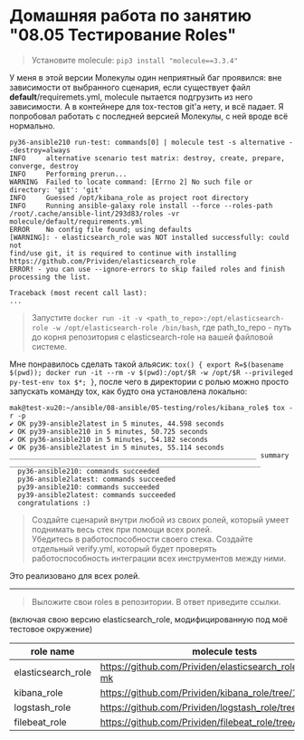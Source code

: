 # Домашняя работа по занятию "08.05 Тестирование Roles"

> Установите molecule: `pip3 install "molecule==3.3.4"`

У меня в этой версии Молекулы один неприятный баг проявился: вне зависимости от выбранного сценария, 
если существует файл **default**/requiremets.yml, molecule пытается подгрузить из него зависимости. А в 
контейнере для tox-тестов git'а нету, и всё падает. Я попробовал работать с последней версией Молекулы, 
с ней вроде всё нормально. 
```
py36-ansible210 run-test: commands[0] | molecule test -s alternative --destroy=always
INFO     alternative scenario test matrix: destroy, create, prepare, converge, destroy
INFO     Performing prerun...
WARNING  Failed to locate command: [Errno 2] No such file or directory: 'git': 'git'
INFO     Guessed /opt/kibana_role as project root directory
INFO     Running ansible-galaxy role install --force --roles-path /root/.cache/ansible-lint/293d83/roles -vr molecule/default/requirements.yml
ERROR    No config file found; using defaults
[WARNING]: - elasticsearch_role was NOT installed successfully: could not
find/use git, it is required to continue with installing
https://github.com/Prividen/elasticsearch_role
ERROR! - you can use --ignore-errors to skip failed roles and finish processing the list.

Traceback (most recent call last):
...
```


> Запустите `docker run -it -v <path_to_repo>:/opt/elasticsearch-role -w /opt/elasticsearch-role /bin/bash`, где path_to_repo - путь до корня репозитория с elasticsearch-role на вашей файловой системе.

Мне понравилось сделать такой альясик: `tox() { export R=$(basename $(pwd)); docker run -it --rm -v $(pwd):/opt/$R -w /opt/$R --privileged py-test-env tox $*; }`, 
после чего в директории с ролью можно просто запускать команду tox, как будто она установлена локально: 
```
mak@test-xu20:~/ansible/08-ansible/05-testing/roles/kibana_role$ tox -r -p
✔ OK py39-ansible2latest in 5 minutes, 44.598 seconds
✔ OK py39-ansible210 in 5 minutes, 50.725 seconds
✔ OK py36-ansible210 in 5 minutes, 54.182 seconds
✔ OK py36-ansible2latest in 5 minutes, 55.114 seconds
_____________________________________________________________ summary ______________________________________________________________
  py36-ansible210: commands succeeded
  py36-ansible2latest: commands succeeded
  py39-ansible210: commands succeeded
  py39-ansible2latest: commands succeeded
  congratulations :)
```


> Создайте сценарий внутри любой из своих ролей, который умеет поднимать весь стек при помощи всех ролей.  
> Убедитесь в работоспособности своего стека. Создайте отдельный verify.yml, который будет проверять работоспособность интеграции всех инструментов между ними.

Это реализовано для всех ролей.

---
> Выложите свои roles в репозитории. В ответ приведите ссылки.

(включая свою версию elasticsearch_role, модифицированную под моё тестовое окружение)

| role name          | molecule tests | tox tests |
|--------------------|----------------|-----------|
| elasticsearch_role | https://github.com/Prividen/elasticsearch_role/tree/2.1.2-mk | https://github.com/Prividen/elasticsearch_role/tree/2.1.3-mk |
| kibana_role        | https://github.com/Prividen/kibana_role/tree/1.0.3 | https://github.com/Prividen/kibana_role/tree/1.0.4 |
| logstash_role      | https://github.com/Prividen/logstash_role/tree/1.0.2 | https://github.com/Prividen/logstash_role/tree/1.0.3|
| filebeat_role | https://github.com/Prividen/filebeat_role/tree/1.1.3| https://github.com/Prividen/filebeat_role/tree/1.1.4|

